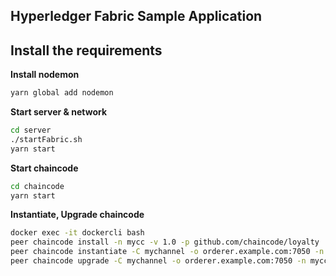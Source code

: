 ## Hyperledger Fabric Sample Application

## **Install the requirements**

**Install nodemon**

```sh
yarn global add nodemon
```

**Start server & network**

```sh
cd server
./startFabric.sh
yarn start
```

**Start chaincode**

```sh
cd chaincode
yarn start
```

**Instantiate, Upgrade chaincode**

```sh
docker exec -it dockercli bash
peer chaincode install -n mycc -v 1.0 -p github.com/chaincode/loyalty
peer chaincode instantiate -C mychannel -o orderer.example.com:7050 -n mycc -v 1.0 -c '{"Args":[]}'
peer chaincode upgrade -C mychannel -o orderer.example.com:7050 -n mycc -v 2.0 -c '{"Args":[]}'
```
